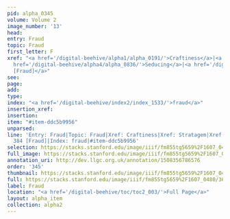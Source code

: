 ```yaml
---
pid: alpha_0345
volume: Volume 2
image_number: '13'
head: 
entry: Fraud
topic: Fraud
first_letter: F
xref: "<a href='/digital-beehive/alpha1/alpha_0191/'>Craftiness</a>|<a href='/digital-beehive/alpha4/alpha_0910/'>Stratagem</a>|<a
  href='/digital-beehive/alpha4/alpha_0836/'>Seducing</a>|<a href='/digital-beehive/toc/toc2_103/'>384
  [Fraud]</a>"
see: 
page: 
add: 
type: 
index: "<a href='/digital-beehive/index2/index_1533/'>fraud</a>"
insertion_xref: 
insertion: 
item: "#item-ddc5b9956"
unparsed: 
line: 'Entry: Fraud|Topic: Fraud|Xref: Craftiness|Xref: Stratagem|Xref: Seducing|Xref:
  384 [Fraud]|Index: fraud|#item-ddc5b9956'
selection: https://stacks.stanford.edu/image/iiif/fm855tg5659%2F1607_0480/362,1452,3059,522/full/0/default.jpg
full_image: https://stacks.stanford.edu/image/iiif/fm855tg5659%2F1607_0480/full/full/0/default.jpg
annotation_uri: http://dev.llgc.org.uk/annotation/1508356786576
order: '345'
thumbnail: https://stacks.stanford.edu/image/iiif/fm855tg5659%2F1607_0480/362,1452,600,180/250,/0/default.jpg
full: https://stacks.stanford.edu/image/iiif/fm855tg5659%2F1607_0480/362,1452,3059,522/full/0/default.jpg
label: Fraud
location: "<a href='/digital-beehive/toc/toc2_003/'>Full Page</a>"
layout: alpha_item
collection: alpha2
---
```

